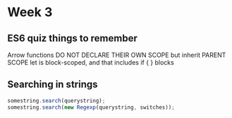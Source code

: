 # Week 3
## ES6 quiz things to remember
Arrow functions DO NOT DECLARE THEIR OWN SCOPE but inherit PARENT SCOPE
let is block-scoped, and that includes if { } blocks

## Searching in strings
```javascript
somestring.search(querystring);
somestring.search(new Regexp(querystring, switches));
```
